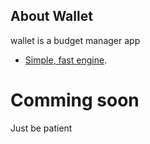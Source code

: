 ## About Wallet

wallet is a budget manager app
- [Simple, fast engine](https://wallet.nounext.com).
  
# Comming soon
Just be patient